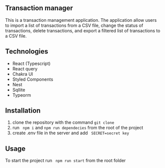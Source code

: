 ## Transaction manager
This is a transaction management application. The application  allow users to import a list of transactions from a CSV file, change the status of transactions, delete transactions, and export a filtered list of transactions to a CSV file.

## Technologies
- React (Typescript)
- React query
- Chakra UI
- Styled Components
- Nest
- Sqllite
- Typeorm

## Installation
1. clone the repository with the command ``` git clone ```
2. run ``` npm i``` and ```npm run dependecies``` from the root of the project
3. create .env file in the server and add ``` SECRET=secret key```

## Usage
To start the project run ``` npm run start``` from the root folder
